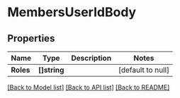 # MembersUserIdBody

## Properties
Name | Type | Description | Notes
------------ | ------------- | ------------- | -------------
**Roles** | **[]string** |  | [default to null]

[[Back to Model list]](../README.md#documentation-for-models) [[Back to API list]](../README.md#documentation-for-api-endpoints) [[Back to README]](../README.md)

